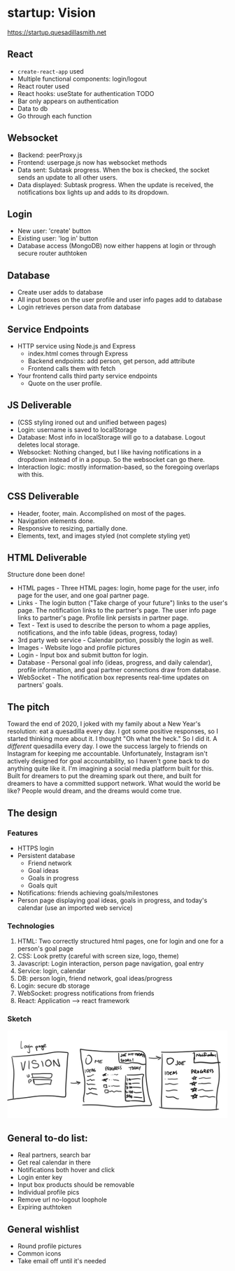 # startup: Vision
https://startup.quesadillasmith.net

## React
- `create-react-app` used
- Multiple functional components: login/logout
- React router used
- React hooks: useState for authentication
TODO
- Bar only appears on authentication
- Data to db
- Go through each function

## Websocket
- Backend: peerProxy.js
- Frontend: userpage.js now has websocket methods
- Data sent: Subtask progress. When the box is checked, the socket sends an update to all other users.
- Data displayed: Subtask progress. When the update is received, the notifications box lights up and adds to its dropdown.

## Login
- New user: 'create' button
- Existing user: 'log in' button
- Database access (MongoDB) now either happens at login or through secure router authtoken

## Database
- Create user adds to database
- All input boxes on the user profile and user info pages add to database
- Login retrieves person data from database

## Service Endpoints
- HTTP service using Node.js and Express
  - index.html comes through Express
  - Backend endpoints: add person, get person, add attribute
  - Frontend calls them with fetch
- Your frontend calls third party service endpoints
  - Quote on the user profile. 

## JS Deliverable
- (CSS styling ironed out and unified between pages)
- Login: username is saved to localStorage
- Database: Most info in localStorage will go to a database. Logout deletes local storage. 
- Websocket: Nothing changed, but I like having notifications in a dropdown instead of in a popup. So the websocket can go there.
- Interaction logic: mostly information-based, so the foregoing overlaps with this.

## CSS Deliverable
- Header, footer, main. Accomplished on most of the pages.
- Navigation elements done.
- Responsive to resizing, partially done.
- Elements, text, and images styled (not complete styling yet)

## HTML Deliverable
Structure done been done!
- HTML pages - Three HTML pages: login, home page for the user, info page for the user, and one goal partner page.
- Links - The login button ("Take charge of your future") links to the user's page. The notification links to the partner's page. The user info page links to partner's page. Profile link persists in partner page.
- Text - Text is used to describe the person to whom a page applies, notifications, and the info table (ideas, progress, today)
- 3rd party web service - Calendar portion, possibly the login as well.
- Images - Website logo and profile pictures
- Login - Input box and submit button for login.
- Database - Personal goal info (ideas, progress, and daily calendar), profile information, and goal partner connections draw from database.
- WebSocket - The notification box represents real-time updates on partners' goals.
## The pitch

Toward the end of 2020, I joked with my family about a New Year's resolution: eat a quesadilla every day. I got some positive responses, so I started thinking more about it. I thought "Oh what the heck." So I did it. A _different_ quesadilla every day. I owe the success largely to friends on Instagram for keeping me accountable. Unfortunately, Instagram isn't actively designed for goal accountability, so I haven't gone back to do anything quite like it. I'm imagining a social media platform built for this. Built for dreamers to put the dreaming spark out there, and built for dreamers to have a committed support network. What would the world be like? People would dream, and the dreams would come true.

## The design
### Features
- HTTPS login
- Persistent database
  - Friend network
  - Goal ideas
  - Goals in progress
  - Goals quit
- Notifications: friends achieving goals/milestones
- Person page displaying goal ideas, goals in progress, and today's calendar (use an imported web service)

### Technologies
1. HTML: Two correctly structured html pages, one for login and one for a person's goal page
2. CSS: Look pretty (careful with screen size, logo, theme)
3. Javascript: Login interaction, person page navigation, goal entry
4. Service: login, calendar
5. DB: person login, friend network, goal ideas/progress
6. Login: secure db storage
7. WebSocket: progress notifications from friends
8. React: Application --> react framework

### Sketch
![Vision](VISION.png)

## General to-do list:
- Real partners, search bar
- Get real calendar in there
- Notifications both hover and click
- Login enter key
- Input box products should be removable
- Individual profile pics
- Remove url no-logout loophole
- Expiring authtoken

## General wishlist
- Round profile pictures
- Common icons
- Take email off until it's needed